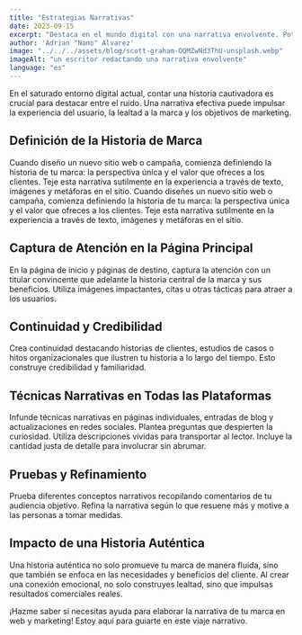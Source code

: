 ```yaml
---
title: "Estrategias Narrativas"
date: 2023-09-15
excerpt: "Destaca en el mundo digital con una narrativa envolvente. Potencia la experiencia del usuario, lealtad a la marca y metas de marketing."
author: 'Adrian "Nano" Alvarez'
image: "../../../assets/blog/scott-graham-OQMZwNd3ThU-unsplash.webp"
imageAlt: "un escritor redactando una narrativa envolvente"
language: "es"
---
```


En el saturado entorno digital actual, contar una historia cautivadora es crucial para destacar entre el ruido. Una narrativa efectiva puede impulsar la experiencia del usuario, la lealtad a la marca y los objetivos de marketing.

## Definición de la Historia de Marca

Cuando diseño un nuevo sitio web o campaña, comienza definiendo la historia de tu marca: la perspectiva única y el valor que ofreces a los clientes. Teje esta narrativa sutilmente en la experiencia a través de texto, imágenes y metáforas en el sitio.
Cuando diseñes un nuevo sitio web o campaña, comienza definiendo la historia de tu marca: la perspectiva única y el valor que ofreces a los clientes. Teje esta narrativa sutilmente en la experiencia a través de texto, imágenes y metáforas en el sitio.

## Captura de Atención en la Página Principal

En la página de inicio y páginas de destino, captura la atención con un titular convincente que adelante la historia central de la marca y sus beneficios. Utiliza imágenes impactantes, citas u otras tácticas para atraer a los usuarios.

## Continuidad y Credibilidad

Crea continuidad destacando historias de clientes, estudios de casos o hitos organizacionales que ilustren tu historia a lo largo del tiempo. Esto construye credibilidad y familiaridad.

## Técnicas Narrativas en Todas las Plataformas

Infunde técnicas narrativas en páginas individuales, entradas de blog y actualizaciones en redes sociales. Plantea preguntas que despierten la curiosidad. Utiliza descripciones vívidas para transportar al lector. Incluye la cantidad justa de detalle para involucrar sin abrumar.

## Pruebas y Refinamiento

Prueba diferentes conceptos narrativos recopilando comentarios de tu audiencia objetivo. Refina la narrativa según lo que resuene más y motive a las personas a tomar medidas.

## Impacto de una Historia Auténtica

Una historia auténtica no solo promueve tu marca de manera fluida, sino que también se enfoca en las necesidades y beneficios del cliente. Al crear una conexión emocional, no solo construyes lealtad, sino que impulsas resultados comerciales reales.

¡Hazme saber si necesitas ayuda para elaborar la narrativa de tu marca en web y marketing! Estoy aquí para guiarte en este viaje narrativo.
